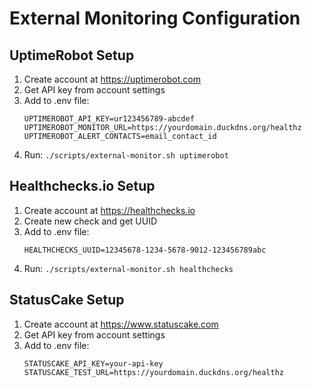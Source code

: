 # External Monitoring Configuration

## UptimeRobot Setup

1. Create account at https://uptimerobot.com
2. Get API key from account settings
3. Add to .env file:
   ```
   UPTIMEROBOT_API_KEY=ur123456789-abcdef
   UPTIMEROBOT_MONITOR_URL=https://yourdomain.duckdns.org/healthz
   UPTIMEROBOT_ALERT_CONTACTS=email_contact_id
   ```
4. Run: `./scripts/external-monitor.sh uptimerobot`

## Healthchecks.io Setup

1. Create account at https://healthchecks.io
2. Create new check and get UUID
3. Add to .env file:
   ```
   HEALTHCHECKS_UUID=12345678-1234-5678-9012-123456789abc
   ```
4. Run: `./scripts/external-monitor.sh healthchecks`

## StatusCake Setup

1. Create account at https://www.statuscake.com
2. Get API key from account settings
3. Add to .env file:
   ```
   STATUSCAKE_API_KEY=your-api-key
   STATUSCAKE_TEST_URL=https://yourdomain.duckdns.org/healthz
   ```
